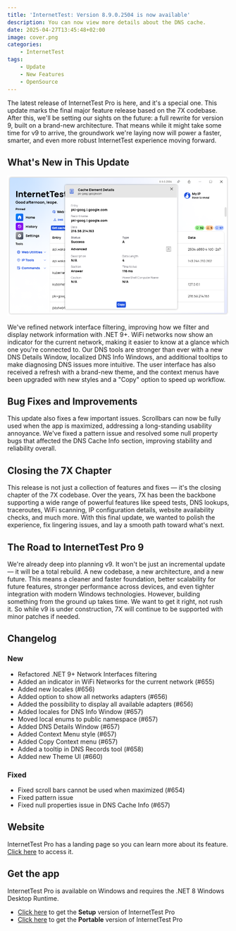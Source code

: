 ```yaml
---
title: 'InternetTest: Version 8.9.0.2504 is now available'
description: You can now view more details about the DNS cache.
date: 2025-04-27T13:45:48+02:00
image: cover.png
categories:
    - InternetTest
tags:
    - Update
    - New Features
    - OpenSource
---
```


The latest release of InternetTest Pro is here, and it's a special one. This update marks the final major feature release based on the 7X codebase. After this, we'll be setting our sights on the future: a full rewrite for version 9, built on a brand-new architecture. That means while it might take some time for v9 to arrive, the groundwork we're laying now will power a faster, smarter, and even more robust InternetTest experience moving forward.

## What's New in This Update

![The new DNS Details Window](1.png)

We've refined network interface filtering, improving how we filter and display network information with .NET 9+. WiFi networks now show an indicator for the current network, making it easier to know at a glance which one you're connected to. Our DNS tools are stronger than ever with a new DNS Details Window, localized DNS Info Windows, and additional tooltips to make diagnosing DNS issues more intuitive. The user interface has also received a refresh with a brand-new theme, and the context menus have been upgraded with new styles and a "Copy" option to speed up workflow.

## Bug Fixes and Improvements

This update also fixes a few important issues. Scrollbars can now be fully used when the app is maximized, addressing a long-standing usability annoyance. We've fixed a pattern issue and resolved some null property bugs that affected the DNS Cache Info section, improving stability and reliability overall.

## Closing the 7X Chapter

This release is not just a collection of features and fixes — it's the closing chapter of the 7X codebase. Over the years, 7X has been the backbone supporting a wide range of powerful features like speed tests, DNS lookups, traceroutes, WiFi scanning, IP configuration details, website availability checks, and much more. With this final update, we wanted to polish the experience, fix lingering issues, and lay a smooth path toward what's next.

## The Road to InternetTest Pro 9

We're already deep into planning v9. It won't be just an incremental update — it will be a total rebuild. A new codebase, a new architecture, and a new future. This means a cleaner and faster foundation, better scalability for future features, stronger performance across devices, and even tighter integration with modern Windows technologies. However, building something from the ground up takes time. We want to get it right, not rush it. So while v9 is under construction, 7X will continue to be supported with minor patches if needed.

## Changelog

### New

-   Refactored .NET 9+ Network Interfaces filtering
-   Added an indicator in WiFi Networks for the current network (#655)
-   Added new locales (#656)
-   Added option to show all networks adapters (#656)
-   Added the possibility to display all available adapters (#656)
-   Added locales for DNS Info Window (#657)
-   Moved local enums to public namespace (#657)
-   Added DNS Details Window (#657)
-   Added Context Menu style (#657)
-   Added Copy Context menu (#657)
-   Added a tooltip in DNS Records tool (#658)
-   Added new Theme UI (#660)

### Fixed

-   Fixed scroll bars cannot be used when maximized (#654)
-   Fixed pattern issue
-   Fixed null properties issue in DNS Cache Info (#657)

## Website

InternetTest Pro has a landing page so you can learn more about its feature. [Click here](https://leocorporation.dev/store/internettest) to access it.

## Get the app

InternetTest Pro is available on Windows and requires the .NET 8 Windows Desktop Runtime.

-   [Click here](https://tinyurl.com/DownloadITP7) to get the **Setup** version of InternetTest Pro
-   [Click here](https://tinyurl.com/DownloadITPP) to get the **Portable** version of InternetTest Pro
